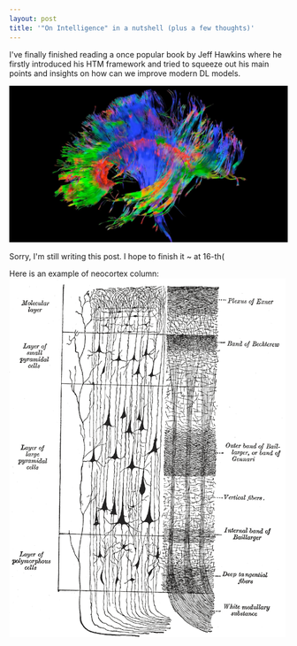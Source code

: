 ```yaml
---
layout: post
title: '"On Intelligence" in a nutshell (plus a few thoughts)'
---
```


I've finally finished reading a once popular book by Jeff Hawkins where he firstly introduced his 
HTM framework and tried to squeeze out his main points and insights on how can we improve modern DL models.

![Brain structure](/images/abstract_brain.jpg)

<!--more-->

Sorry, I'm still writing this post. I hope to finish it ~ at 16-th(

Here is an example of neocortex column:
![Neocortex structure](/images/neocortex_column.png)

